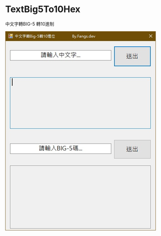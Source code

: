 # TextBig5To10Hex

 中文字轉BIG-5 轉10進制


![image](https://raw.githubusercontent.com/WeiFangChou/TextBig5To10Hex/master/big5.jpg)
